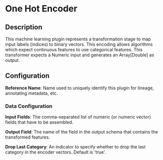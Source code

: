 
# One Hot Encoder

## Description
This machine learning plugin represents a transformation stage to map input labels (indices) to binary vectors. 
This encoding allows algorithms which expect continuous features to use categorical features. This transformer 
expects a Numeric input and generates an Array[Double] as output.

## Configuration
**Reference Name**: Name used to uniquely identify this plugin for lineage, annotating metadata, etc.

### Data Configuration
**Input Fields**: The comma-separated list of numeric (or numeric vector) fields that have to be assembled.

**Output Field**: The name of the field in the output schema that contains the transformed features.

**Drop Last Category**: An indicator to specify whether to drop the last category in the encoder vectors. 
Default is 'true'.
